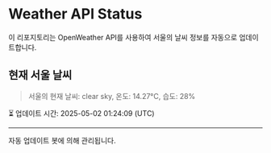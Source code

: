 
# Weather API Status

이 리포지토리는 OpenWeather API를 사용하여 서울의 날씨 정보를 자동으로 업데이트합니다.

## 현재 서울 날씨
> 서울의 현재 날씨: clear sky, 온도: 14.27°C, 습도: 28%

⏳ 업데이트 시간: 2025-05-02 01:24:09 (UTC)

---
자동 업데이트 봇에 의해 관리됩니다.
